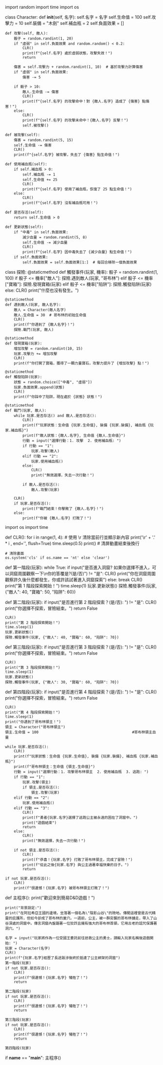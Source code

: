 import random
import time
import os

class Character:
    def __init__(self, 名字):
        self.名字 = 名字
        self.生命值 = 100
        self.攻擊力 = 10
        self.裝備 = "木劍"
        self.補血瓶 = 2
        self.負面效果 = []

    def 攻擊(self, 敵人):
        骰子 = random.randint(1, 20)
        if "虛弱" in self.負面效果 and random.random() < 0.2:
            CLR()
            print(f"{self.名字} 處於虛弱狀態，攻擊失效！")
            return

        傷害 = self.攻擊力 + random.randint(1, 10)  # 基於攻擊力計算傷害
        if "虛弱" in self.負面效果:
            傷害 -= 5

        if 骰子 > 10:
            敵人.生命值 -= 傷害
            CLR()
            print(f"{self.名字} 的攻擊命中！對 {敵人.名字} 造成了 {傷害} 點傷害！")
        else:
            CLR()
            print(f"{self.名字} 的攻擊未命中！{敵人.名字} 反擊！")
            self.被攻擊()

    def 被攻擊(self):
        傷害 = random.randint(5, 15)
        self.生命值 -= 傷害
        CLR()
        print(f"{self.名字} 被攻擊，失去了 {傷害} 點生命值！")

    def 使用補血瓶(self):
        if self.補血瓶 > 0:
            self.補血瓶 -= 1
            self.生命值 += 25
            CLR()
            print(f"{self.名字} 使用了補血瓶，恢復了 25 點生命值！")
        else:
            CLR()
            print(f"{self.名字} 沒有補血瓶可用！")

    def 是否存活(self):
        return self.生命值 > 0

    def 更新狀態(self):
        if "中毒" in self.負面效果:
            減少血量 = random.randint(5, 8)
            self.生命值 -= 減少血量
            CLR()
            print(f"{self.名字} 因中毒失去了 {減少血量} 點生命值！")
        if self.負面效果:
            self.負面效果 = self.負面效果[1:]  # 每回合移除一個負面效果

class 探險:
    @staticmethod
    def 觸發事件(玩家, 機率):
        骰子 = random.randint(1, 100)
        if 骰子 <= 機率["敵人"]:
            探險.遇到敵人(玩家, "哥布林")
        elif 骰子 <= 機率["寶箱"]:
            探險.發現寶箱(玩家)
        elif 骰子 <= 機率["陷阱"]:
            探險.觸發陷阱(玩家)
        else:
            CLR()
            print("什麼也沒有發生。")

    @staticmethod
    def 遇到敵人(玩家, 敵人名字):
        敵人 = Character(敵人名字)
        敵人.生命值 = 30  # 哥布林的初始生命值
        CLR()
        print(f"你遇到了 {敵人名字}！")
        探險.戰鬥(玩家, 敵人)

    @staticmethod
    def 發現寶箱(玩家):
        增加攻擊 = random.randint(10, 15)
        玩家.攻擊力 += 增加攻擊
        CLR()
        print(f"你打開了寶箱，獲得了一顆力量寶石，攻擊力提升了 {增加攻擊} 點！")

    @staticmethod
    def 觸發陷阱(玩家):
        狀態 = random.choice(["中毒", "虛弱"])
        玩家.負面效果.append(狀態)
        CLR()
        print(f"你踩中了陷阱，現在處於 {狀態} 狀態！")

    @staticmethod
    def 戰鬥(玩家, 敵人):
        while 玩家.是否存活() and 敵人.是否存活():
            CLR()
            print(f"玩家狀態：生命值 {玩家.生命值}, 裝備 {玩家.裝備}, 補血瓶 {玩家.補血瓶}")
            print(f"敵人狀態：{敵人.名字}, 生命值 {敵人.生命值}")
            行動 = input("選擇行動：1. 攻擊  2. 使用補血瓶: ")
            if 行動 == "1":
                玩家.攻擊(敵人)
            elif 行動 == "2":
                玩家.使用補血瓶()
            else:
                CLR()
                print("無效選擇，失去一次行動！")

            if 敵人.是否存活():
                敵人.攻擊(玩家)

        CLR()
        if 玩家.是否存活():
            print(f"戰鬥結束！你擊敗了 {敵人.名字}！")
        else:
            print(f"你被 {敵人.名字} 打敗了！")

import os
import time

def CLR():
    for i in range(1, 4):
        # 使用 \r 清除當前行並顯示新內容
        print('\r' + '.' * i , end='', flush=True)
        time.sleep(0.5)
    print()  # 清屏動畫結束後換行
    
    # 清除畫面
    os.system('cls' if os.name == 'nt' else 'clear')

def 第一階段(玩家):
    while True:
        if input("是否進入洞窟? 如果你選擇不進入，可以洞窟周圍觀察一下\n你的答覆是?(是/否)") != "是":
            CLR()
            print("你在洞窟周圍觀察許久後什麼都發生，你或許該試著進入洞窟探索")
        else:
            break
    CLR()
    print("第 1 階段探索開始！")
    time.sleep(1)
    玩家.更新狀態()
    探險.觸發事件(玩家, {"敵人": 40, "寶箱": 50, "陷阱": 60})

def 第二階段(玩家):
    if input("是否進行第 2 階段探索？(是/否): ") != "是":
        CLR()
        print("你選擇不探索，冒險結束。")
        return False

    CLR()
    print("第 2 階段探索開始！")
    time.sleep(1)
    玩家.更新狀態()
    探險.觸發事件(玩家, {"敵人": 40, "寶箱": 60, "陷阱": 70})

def 第三階段(玩家):
    if input("是否進行第 3 階段探索？(是/否): ") != "是":
        CLR()
        print("你選擇不探索，冒險結束。")
        return False

    CLR()
    print("第 3 階段探索開始！")
    time.sleep(1)
    玩家.更新狀態()
    探險.觸發事件(玩家, {"敵人": 30, "寶箱": 60, "陷阱": 70})

def 第四階段(玩家):
    if input("是否進行第 4 階段探索？(是/否): ") != "是":
        CLR()
        print("你選擇不探索，冒險結束。")
        return False

    CLR()
    print("第 4 階段探索開始！")
    time.sleep(1)
    print("你遇到了哥布林領主！")
    領主 = Character("哥布林領主")
    領主.生命值 = 100                                           #哥布林領主血量

    while 玩家.是否存活():
        CLR()
        print(f"玩家狀態：生命值 {玩家.生命值}, 裝備 {玩家.裝備}, 補血瓶 {玩家.補血瓶}")
        print(f"哥布林領主：生命值 {領主.生命值}")
        行動 = input("選擇行動：1. 攻擊哥布林領主  2. 使用補血瓶  3. 逃跑: ")
        if 行動 == "1":
            玩家.攻擊(領主)
            if 領主.是否存活():
                領主.攻擊(玩家)
        elif 行動 == "2":
            玩家.使用補血瓶()
        elif 行動 == "3":
            CLR()
            print(f"勇者{玩家.名字}選擇了逃跑公主被永遠的困在了洞窟中。")
            print("遊戲結束")
            return
        else:
            CLR()
            print("無效選擇，失去一次行動！")

        if not 領主.是否存活():
            CLR()
            print(f"恭喜！{玩家.名字} 打敗了哥布林領主，完成了冒險！")
            print(f"從此之後{玩家.名字} 與公主過著幸福快樂的日子。")
            return

    if not 玩家.是否存活():
        CLR()
        print(f"很遺憾！{玩家.名字} 被哥布林領主打敗了！")

def 主程序():
    print("歡迎來到簡易D&D遊戲！")

    print("背景設定:")
    print("在阿拉希亞王國的邊境，坐落著一個名為\"陰影山谷\"的險地。傳聞這裡曾是古代精靈的庇護所，但如今卻成了哥布林的巢穴。一週前，公主，被一群突襲的哥布林擄走，帶入了山谷深處的洞窟中。傳言洞窟內盤踞著一位狡詐且擁有強大的哥布林首領，它用古老的詛咒保護著洞穴。")

    名字 = input("玩家將作為一位受國王委託前往拯救公主的勇士，請輸入玩家名稱後遊戲開始: ")
    玩家 = Character(名字)
    CLR()
    print(f"{玩家.名字}經歷了長途跋涉後終於抵達了公主綁架的洞窟")
    第一階段(玩家)
    if not 玩家.是否存活():
        CLR()
        print(f"很遺憾！{玩家.名字} 犧牲了！")
        return

    第二階段(玩家)
    if not 玩家.是否存活():
        CLR()
        print(f"很遺憾！{玩家.名字} 犧牲了！")
        return

    第三階段(玩家)
    if not 玩家.是否存活():
        CLR()
        print(f"很遺憾！{玩家.名字} 犧牲了！")
        return

    第四階段(玩家)

if __name__ == "__main__":
    主程序()
